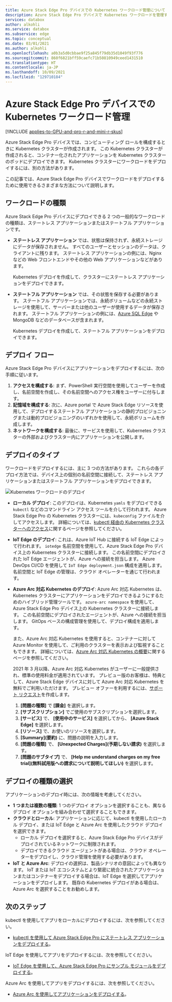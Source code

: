 ```yaml
---
title: Azure Stack Edge Pro デバイスでの Kubernetes ワークロード管理について | Microsoft Docs
description: Azure Stack Edge Pro デバイスで Kubernetes ワークロードを管理する方法について説明します。
services: databox
author: alkohli
ms.service: databox
ms.subservice: edge
ms.topic: conceptual
ms.date: 03/01/2021
ms.author: alkohli
ms.openlocfilehash: a0b3a5d0cbbae9f25a845f79db35d1049f93f776
ms.sourcegitcommit: 860f6821bff59caefc71b50810949ceed1431510
ms.translationtype: HT
ms.contentlocale: ja-JP
ms.lasthandoff: 10/09/2021
ms.locfileid: "129710184"
---
```

# <a name="kubernetes-workload-management-on-your-azure-stack-edge-pro-device"></a>Azure Stack Edge Pro デバイスでの Kubernetes ワークロード管理

[!INCLUDE [applies-to-GPU-and-pro-r-and-mini-r-skus](../../includes/azure-stack-edge-applies-to-gpu-pro-r-mini-r-sku.md)]

Azure Stack Edge Pro デバイスでは、コンピューティング ロールを構成するときに Kubernetes クラスターが作成されます。 この Kubernetes クラスターが作成されると、コンテナー化されたアプリケーションを Kubernetes クラスターのポッドにデプロイできます。 Kubernetes クラスターにワークロードをデプロイするには、別の方法があります。 

この記事では、Azure Stack Edge Pro デバイスでワークロードをデプロイするために使用できるさまざまな方法について説明します。

## <a name="workload-types"></a>ワークロードの種類

Azure Stack Edge Pro デバイスにデプロイできる 2 つの一般的なワークロードの種類は、ステートレス アプリケーションまたはステートフル アプリケーションです。

- **ステートレス アプリケーション** では、状態は保持されず、永続ストレージにデータが保存されません。 すべてのユーザーとセッションのデータは、クライアントに残ります。 ステートレス アプリケーションの例には、Nginx などの Web フロントエンドやその他の Web アプリケーションなどがあります。

    Kubernetes デプロイを作成して、クラスターにステートレス アプリケーションをデプロイできます。 

- **ステートフル アプリケーション** では、その状態を保存する必要があります。 ステートフル アプリケーションでは、永続ボリュームなどの永続ストレージを使用して、サーバーまたは他のユーザーが使用するデータが保存されます。 ステートフル アプリケーションの例には、[Azure SQL Edge](../azure-sql-edge/overview.md) や MongoDB などのデータベースが含まれます。

    Kubernetes デプロイを作成して、ステートフル アプリケーションをデプロイできます。 

## <a name="deployment-flow"></a>デプロイ フロー

Azure Stack Edge Pro デバイスにアプリケーションをデプロイするには、次の手順に従います。 
 
1. **アクセスを構成する**: まず、PowerShell 実行空間を使用してユーザーを作成し、名前空間を作成し、その名前空間へのアクセス権をユーザーに付与します。
2. **記憶域を構成する**: 次に、Azure portal で Azure Stack Edge リソースを使用して、デプロイするステートフル アプリケーションの静的プロビジョニングまたは動的プロビジョニングのいずれかを使用して、永続ボリュームを作成します。
3. **ネットワークを構成する**: 最後に、サービスを使用して、Kubernetes クラスターの外部およびクラスター内にアプリケーションを公開します。
 
## <a name="deployment-types"></a>デプロイのタイプ

ワークロードをデプロイするには、主に 3 つの方法があります。 これらの各デプロイ方法では、デバイス上の個別の名前空間に接続して、ステートレス アプリケーションまたはステートフル アプリケーションをデプロイできます。

![Kubernetes ワークロードのデプロイ](./media/azure-stack-edge-gpu-kubernetes-workload-management/kubernetes-workload-management-1.png)

- **ローカル デプロイ**: このデプロイは、Kubernetes `yamls` をデプロイできる `kubectl` などのコマンドライン アクセス ツールを介して行われます。 Azure Stack Edge Pro の Kubernetes クラスターには、`kubeconfig` ファイルを介してアクセスします。 詳細については、[kubectl 経由の Kubernetes クラスターへのアクセス](azure-stack-edge-gpu-create-kubernetes-cluster.md)に関するページを参照してください。

- **IoT Edge のデプロイ**: これは、Azure IoT Hub に接続する IoT Edge によって行われます。 `iotedge` 名前空間を使用して、Azure Stack Edge Pro デバイス上の Kubernetes クラスターに接続します。 この名前空間にデプロイされた IoT Edge エージェントが、Azure への接続を担当します。 Azure DevOps CI/CD を使用して `IoT Edge deployment.json` 構成を適用します。 名前空間と IoT Edge の管理は、クラウド オペレーターを通じて行われます。

- **Azure Arc 対応 Kubernetes のデプロイ**: Azure Arc 対応 Kubernetes は、Kubernetes クラスターにアプリケーションをデプロイできるようにするためのハイブリッド管理ツールです。 `azure-arc namespace` を使用して、Azure Stack Edge Pro デバイス上の Kubernetes クラスターに接続します。 この名前空間にデプロイされたエージェントが、Azure への接続を担当します。 GitOps ベースの構成管理を使用して、デプロイ構成を適用します。 
    
    また、Azure Arc 対応 Kubernetes を使用すると、コンテナーに対して Azure Monitor を使用して、ご利用のクラスターを表示および監視することもできます。 詳細については、[Azure Arc 対応 Kubernetes の概要](../azure-arc/kubernetes/overview.md)に関するページを参照してください。
    
    2021 年 3 月以降、Azure Arc 対応 Kubernetes がユーザーに一般提供され、標準の使用料金が適用されています。 プレビュー版のお客様は、特典として、Azure Stack Edge デバイスに対して Azure Arc 対応 Kubernetes を無料でご利用いただけます。 プレビュー オファーを利用するには、[サポート リクエスト](https://portal.azure.com/#blade/Microsoft_Azure_Support/HelpAndSupportBlade/newsupportrequest)を作成します。

    1. **[問題の種類]** で **[課金]** を選択します。
    2. **[サブスクリプション]** でご使用のサブスクリプションを選択します。
    3. **[サービス]** で、 **[使用中のサービス]** を選択してから、 **[Azure Stack Edge]** を選択します。
    4. **[リソース]** で、お使いのリソースを選択します。
    5. **[Summary]\(要約\)** に、問題の説明を入力します。
    6. **[問題の種類]** で、 **[Unexpected Charges]\(予期しない請求\)** を選択します。
    7. **[問題のサブタイプ]** で、 **[Help me understand charges on my free trial]\(無料試用版への請求について説明してほしい\)** を選択します。


## <a name="choose-the-deployment-type"></a>デプロイの種類の選択

アプリケーションのデプロイ時には、次の情報を考慮してください。

- **1 つまたは複数の種類**: 1 つのデプロイ オプションを選択することも、異なるデプロイ オプションを組み合わせて選択することもできます。
- **クラウドとローカル**: アプリケーションに応じて、kubectl を使用したローカル デプロイ、または IoT Edge と Azure Arc を使用したクラウド デプロイを選択できます。 
    - ローカル デプロイを選択すると、Azure Stack Edge Pro デバイスがデプロイされているネットワークに制限されます。
    - デプロイできるクラウド エージェントがある場合は、クラウド オペレーターをデプロイし、クラウド管理を使用する必要があります。
- **IoT と Azure Arc**: デプロイの選択は、製品シナリオの意図によっても異なります。 IoT または IoT エコシステムとより緊密に統合されたアプリケーションまたはコンテナーをデプロイする場合は、IoT Edge を選択してアプリケーションをデプロイします。 既存の Kubernetes デプロイがある場合は、Azure Arc を選択することをお勧めします。


## <a name="next-steps"></a>次のステップ

kubectl を使用してアプリをローカルにデプロイするには、次を参照してください。

- [kubectl を使用して Azure Stack Edge Pro にステートレス アプリケーションをデプロイする](./azure-stack-edge-gpu-deploy-stateless-application-kubernetes.md)。

IoT Edge を使用してアプリをデプロイするには、次を参照してください。

- [IoT Edge を使用して、Azure Stack Edge Pro にサンプル モジュールをデプロイする](azure-stack-edge-gpu-deploy-sample-module.md)。

Azure Arc を使用してアプリをデプロイするには、次を参照してください。

- [Azure Arc を使用してアプリケーションをデプロイする](azure-stack-edge-gpu-deploy-arc-kubernetes-cluster.md)。
